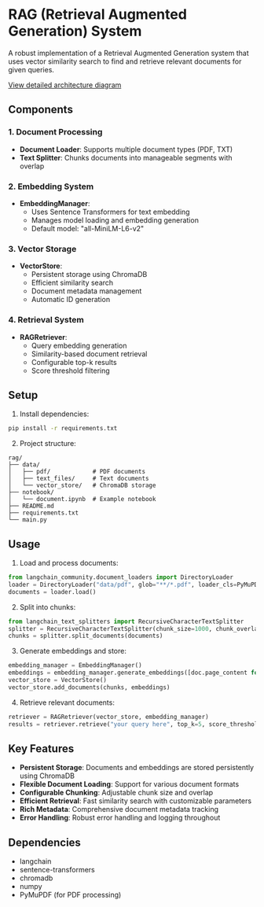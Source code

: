 # RAG (Retrieval Augmented Generation) System

A robust implementation of a Retrieval Augmented Generation system that uses vector similarity search to find and retrieve relevant documents for given queries.

[View detailed architecture diagram](docs/architecture.md)

## Components

### 1. Document Processing
- **Document Loader**: Supports multiple document types (PDF, TXT)
- **Text Splitter**: Chunks documents into manageable segments with overlap

### 2. Embedding System
- **EmbeddingManager**:
  - Uses Sentence Transformers for text embedding
  - Manages model loading and embedding generation
  - Default model: "all-MiniLM-L6-v2"

### 3. Vector Storage
- **VectorStore**:
  - Persistent storage using ChromaDB
  - Efficient similarity search
  - Document metadata management
  - Automatic ID generation

### 4. Retrieval System
- **RAGRetriever**:
  - Query embedding generation
  - Similarity-based document retrieval
  - Configurable top-k results
  - Score threshold filtering

## Setup

1. Install dependencies:
```bash
pip install -r requirements.txt
```

2. Project structure:
```
rag/
├── data/
│   ├── pdf/            # PDF documents
│   ├── text_files/     # Text documents
│   └── vector_store/   # ChromaDB storage
├── notebook/
│   └── document.ipynb  # Example notebook
├── README.md
├── requirements.txt
└── main.py
```

## Usage

1. Load and process documents:
```python
from langchain_community.document_loaders import DirectoryLoader
loader = DirectoryLoader("data/pdf", glob="**/*.pdf", loader_cls=PyMuPDFLoader)
documents = loader.load()
```

2. Split into chunks:
```python
from langchain_text_splitters import RecursiveCharacterTextSplitter
splitter = RecursiveCharacterTextSplitter(chunk_size=1000, chunk_overlap=200)
chunks = splitter.split_documents(documents)
```

3. Generate embeddings and store:
```python
embedding_manager = EmbeddingManager()
embeddings = embedding_manager.generate_embeddings([doc.page_content for doc in chunks])
vector_store = VectorStore()
vector_store.add_documents(chunks, embeddings)
```

4. Retrieve relevant documents:
```python
retriever = RAGRetriever(vector_store, embedding_manager)
results = retriever.retrieve("your query here", top_k=5, score_threshold=0.0)
```

## Key Features

- **Persistent Storage**: Documents and embeddings are stored persistently using ChromaDB
- **Flexible Document Loading**: Support for various document formats
- **Configurable Chunking**: Adjustable chunk size and overlap
- **Efficient Retrieval**: Fast similarity search with customizable parameters
- **Rich Metadata**: Comprehensive document metadata tracking
- **Error Handling**: Robust error handling and logging throughout

## Dependencies

- langchain
- sentence-transformers
- chromadb
- numpy
- PyMuPDF (for PDF processing)
